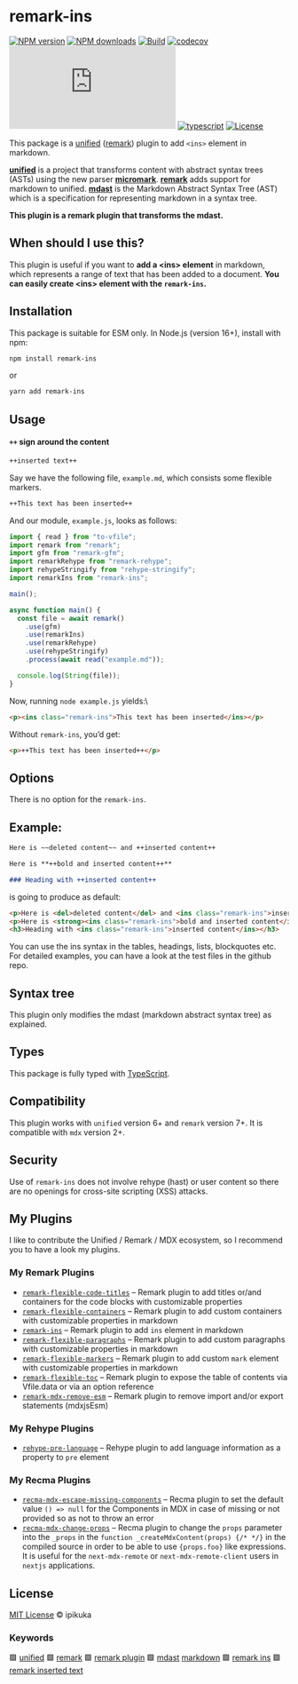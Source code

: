 # remark-ins

[![NPM version][badge-npm-version]][npm-package-url]
[![NPM downloads][badge-npm-download]][npm-package-url]
[![Build][badge-build]][github-workflow-url]
[![codecov](https://codecov.io/gh/ipikuka/remark-ins/graph/badge.svg?token=G4IHZFTC8A)](https://codecov.io/gh/ipikuka/remark-ins)
[![type-coverage](https://img.shields.io/badge/dynamic/json.svg?label=type-coverage&prefix=%E2%89%A5&suffix=%&query=$.typeCoverage.atLeast&uri=https%3A%2F%2Fraw.githubusercontent.com%2Fipikuka%2Fremark-inss%2Fmaster%2Fpackage.json)](https://github.com/ipikuka/remark-ins)
[![typescript][badge-typescript]][typescript-url]
[![License][badge-license]][github-license-url]

This package is a [unified][unified] ([remark][remark]) plugin to add `<ins>` element in markdown.

**[unified][unified]** is a project that transforms content with abstract syntax trees (ASTs) using the new parser **[micromark][micromark]**. **[remark][remark]** adds support for markdown to unified. **[mdast][mdast]** is the Markdown Abstract Syntax Tree (AST) which is a specification for representing markdown in a syntax tree.

**This plugin is a remark plugin that transforms the mdast.**

## When should I use this?

This plugin is useful if you want to **add a \<ins\> element** in markdown, which represents a range of text that has been added to a document. **You can easily create \<ins\> element with the `remark-ins`.**

## Installation

This package is suitable for ESM only. In Node.js (version 16+), install with npm:

```bash
npm install remark-ins
```

or

```bash
yarn add remark-ins
```

## Usage

#### `++` sign around the content

```markdown
++inserted text++
```

Say we have the following file, `example.md`, which consists some flexible markers.

```markdown
++This text has been inserted++
```

And our module, `example.js`, looks as follows:

```javascript
import { read } from "to-vfile";
import remark from "remark";
import gfm from "remark-gfm";
import remarkRehype from "remark-rehype";
import rehypeStringify from "rehype-stringify";
import remarkIns from "remark-ins";

main();

async function main() {
  const file = await remark()
    .use(gfm)
    .use(remarkIns)
    .use(remarkRehype)
    .use(rehypeStringify)
    .process(await read("example.md"));

  console.log(String(file));
}
```

Now, running `node example.js` yields:\

```html
<p><ins class="remark-ins">This text has been inserted</ins></p>
```

Without `remark-ins`, you’d get:

```html
<p>++This text has been inserted++</p>
```

## Options

There is no option for the `remark-ins`.

## Example:

```markdown
Here is ~~deleted content~~ and ++inserted content++

Here is **++bold and inserted content++**

### Heading with ++inserted content++
```
is going to produce as default:

```html
<p>Here is <del>deleted content</del> and <ins class="remark-ins">inserted content</ins></p>
<p>Here is <strong><ins class="remark-ins">bold and inserted content</ins></strong></p>
<h3>Heading with <ins class="remark-ins">inserted content</ins></h3>
```

You can use the ins syntax in the tables, headings, lists, blockquotes etc. For detailed examples, you can have a look at the test files in the github repo.

## Syntax tree

This plugin only modifies the mdast (markdown abstract syntax tree) as explained.

## Types

This package is fully typed with [TypeScript][typescript].

## Compatibility

This plugin works with `unified` version 6+ and `remark` version 7+. It is compatible with `mdx` version 2+.

## Security

Use of `remark-ins` does not involve rehype (hast) or user content so there are no openings for cross-site scripting (XSS) attacks.

## My Plugins

I like to contribute the Unified / Remark / MDX ecosystem, so I recommend you to have a look my plugins.

### My Remark Plugins

- [`remark-flexible-code-titles`](https://www.npmjs.com/package/remark-flexible-code-titles)
  – Remark plugin to add titles or/and containers for the code blocks with customizable properties
- [`remark-flexible-containers`](https://www.npmjs.com/package/remark-flexible-containers)
  – Remark plugin to add custom containers with customizable properties in markdown
- [`remark-ins`](https://www.npmjs.com/package/remark-ins)
  – Remark plugin to add `ins` element in markdown
- [`remark-flexible-paragraphs`](https://www.npmjs.com/package/remark-flexible-paragraphs)
  – Remark plugin to add custom paragraphs with customizable properties in markdown
- [`remark-flexible-markers`](https://www.npmjs.com/package/remark-flexible-markers)
  – Remark plugin to add custom `mark` element with customizable properties in markdown
- [`remark-flexible-toc`](https://www.npmjs.com/package/remark-flexible-toc)
  – Remark plugin to expose the table of contents via Vfile.data or via an option reference
- [`remark-mdx-remove-esm`](https://www.npmjs.com/package/remark-mdx-remove-esm)
  – Remark plugin to remove import and/or export statements (mdxjsEsm)

### My Rehype Plugins

- [`rehype-pre-language`](https://www.npmjs.com/package/rehype-pre-language)
  – Rehype plugin to add language information as a property to `pre` element

### My Recma Plugins

- [`recma-mdx-escape-missing-components`](https://www.npmjs.com/package/recma-mdx-escape-missing-components)
  – Recma plugin to set the default value `() => null` for the Components in MDX in case of missing or not provided so as not to throw an error
- [`recma-mdx-change-props`](https://www.npmjs.com/package/recma-mdx-change-props)
  – Recma plugin to change the `props` parameter into the `_props` in the `function _createMdxContent(props) {/* */}` in the compiled source in order to be able to use `{props.foo}` like expressions. It is useful for the `next-mdx-remote` or `next-mdx-remote-client` users in `nextjs` applications.

## License

[MIT License](./LICENSE) © ipikuka

### Keywords

🟩 [unified][unifiednpm] 🟩 [remark][remarknpm] 🟩 [remark plugin][remarkpluginnpm] 🟩 [mdast][mdastnpm] [markdown][markdownnpm] 🟩 [remark ins][remarkinsnpm] 🟩 [remark inserted text][remarkinsertedtextnpm]

[unifiednpm]: https://www.npmjs.com/search?q=keywords:unified
[remarknpm]: https://www.npmjs.com/search?q=keywords:remark
[remarkpluginnpm]: https://www.npmjs.com/search?q=keywords:remark%20plugin
[mdastnpm]: https://www.npmjs.com/search?q=keywords:mdast
[markdownnpm]: https://www.npmjs.com/search?q=keywords:markdown
[remarkinsnpm]: https://www.npmjs.com/search?q=keywords:remark%20ins
[remarkinsertedtextnpm]: https://www.npmjs.com/search?q=keywords:remark%20inserted%20text

[unified]: https://github.com/unifiedjs/unified
[remark]: https://github.com/remarkjs/remark
[remarkplugins]: https://github.com/remarkjs/remark/blob/main/doc/plugins.md
[mdast]: https://github.com/syntax-tree/mdast
[micromark]: https://github.com/micromark/micromark
[typescript]: https://www.typescriptlang.org/

[badge-npm-version]: https://img.shields.io/npm/v/remark-ins
[badge-npm-download]:https://img.shields.io/npm/dt/remark-ins
[npm-package-url]: https://www.npmjs.com/package/remark-ins

[badge-license]: https://img.shields.io/github/license/ipikuka/remark-ins
[github-license-url]: https://github.com/ipikuka/remark-ins/blob/main/LICENSE

[badge-build]: https://github.com/ipikuka/remark-ins/actions/workflows/publish.yml/badge.svg
[github-workflow-url]: https://github.com/ipikuka/remark-ins/actions/workflows/publish.yml

[badge-typescript]: https://img.shields.io/npm/types/remark-ins
[typescript-url]: https://www.typescriptlang.org/
